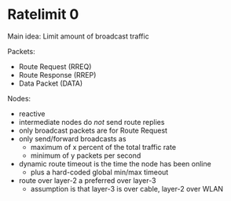 # Ratelimit 0

Main idea: Limit amount of broadcast traffic

Packets:
- Route Request (RREQ)
- Route Response (RREP)
- Data Packet (DATA)

Nodes:
- reactive
- intermediate nodes do _not_ send route replies
- only broadcast packets are for Route Request
- only send/forward broadcasts as
  - maximum of x percent of the total traffic rate
  - minimum of y packets per second
- dynamic route timeout is the time the node has been online
  - plus a hard-coded global min/max timeout
- route over layer-2 a preferred over layer-3
  - assumption is that layer-3 is over cable, layer-2 over WLAN
